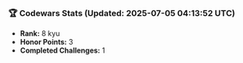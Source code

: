 ### 🏆 Codewars Stats (Updated: 2025-07-05 04:13:52 UTC)

- **Rank:** 8 kyu
- **Honor Points:** 3
- **Completed Challenges:** 1
